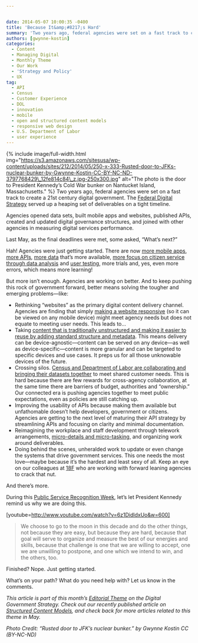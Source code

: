 ```yaml
---


date: 2014-05-07 10:00:35 -0400
title: 'Because It&amp;#8217;s Hard'
summary: 'Two years ago, federal agencies were set on a fast track to create a 21st century digital government. The Federal Digital Strategy served up a heaping set of deliverables on a tight timeline. Agencies opened data sets, built'
authors: [gwynne-kostin]
categories:
  - Content
  - Managing Digital
  - Monthly Theme
  - Our Work
  - 'Strategy and Policy'
  - UX
tag:
  - API
  - Census
  - Customer Experience
  - DOL
  - innovation
  - mobile
  - open and structured content models
  - responsive web design
  - U.S. Department of Labor
  - user experience
---
```


{% include image/full-width.html img="https://s3.amazonaws.com/sitesusa/wp-content/uploads/sites/212/2014/05/250-x-333-Rusted-door-to-JFKs-nuclear-bunker-by-Gwynne-Kostin-CC-BY-NC-ND-3797768429\_12fe814c84\_z.jpg-250x300.jpg" alt="The photo is the door to President Kennedy’s  Cold War bunker on Nantucket Island, Massachusetts." %}
Two years ago, federal agencies were set on a fast track to create a 21st century digital government. The <a href="http://www.whitehouse.gov/digitalgov/about" target="_blank">Federal Digital Strategy</a> served up a heaping set of deliverables on a tight timeline.

Agencies opened data sets, built mobile apps and websites, published APIs, created and updated digital governance structures, and joined with other agencies in measuring digital services performance.

Last May, as the final deadlines were met, some asked, “What’s  next?”

Hah! Agencies were just getting started. There are now [<span class="s1">more mobile apps</span>](http://apps.usa.gov/), [<span class="s1">more APIs</span>](https://www.data.gov/developers/apis), [more data](https://www.data.gov/metrics) that’s  more available, [<span class="s1">more focus on citizen service through data analysis</span>](https://www.WHATEVER/2014/04/01/digital-analytics-program-dap-oceans-of-data/) and [user testing](https://www.WHATEVER/2014/04/14/noaa-national-ocean-service-usability-case-study/), more trials and, yes, even more errors, which means more learning!

But more isn’t enough. Agencies are working on better. And to keep pushing this rock of government forward, better means solving the tougher and emerging problems—like:

  * Rethinking “websites” as the primary digital content delivery channel. Agencies are finding that simply [making a website responsive](https://www.WHATEVER/2014/03/24/why-go-responsive-heres-what-feds-are-saying/ "Why Go Responsive? Here’s  What Feds Are Saying") (so it can be viewed on any mobile device) might meet agency needs but does not equate to meeting user needs. This leads to&#8230;
  * Taking [content that is traditionally unstructured and making it easier to reuse by adding standard structure and metadata](https://www.WHATEVER/2014/05/05/government-open-and-structured-content-models-are-here/ "Government Open and Structured Content Models Are Here!"). This means delivery can be device-agnostic—content can be served on any device—as well as device-specific—content is more granular and can be targeted to specific devices and use cases. It preps us for all those unknowable devices of the future.
  * Crossing silos. <a title="Census Bureau Adds Inflation and Employment Indicators to America's Economy Mobile App" href="http://www.census.gov/newsroom/press-releases/2013/cb13-127.html" target="_blank">Census and Department of Labor are collaborating and bringing their datasets together</a> to meet shared customer needs. This is hard because there are few rewards for cross-agency collaboration, at the same time there are barriers of budget, authorities and &#8220;ownership.&#8221; Our connected era is pushing agencies together to meet public expectations, even as policies are still catching up.
  * Improving the usability of APIs because making them available but unfathomable doesn&#8217;t help developers, government or citizens. Agencies are getting to the next level of maturing their API strategy by streamlining APIs and focusing on clarity and minimal documentation.
  * Reimagining the workplace and staff development through telework arrangements, <a href="http://gsablogs.gsa.gov/dsic/how-it-works/" target="_blank">micro-details and micro-tasking</a>, and organizing work around deliverables.
  * Doing behind the scenes, unheralded work to update or even change the systems that drive government services. This one needs the most love—maybe because it&#8217;s the hardest and least sexy of all. Keep an eye on our colleagues at <a href="http://18f.gsa.gov/" target="_blank">18F</a> who are working with forward leaning agencies to crack that nut.

And there&#8217;s more.

During this <a href="http://publicservicerecognitionweek.org/" target="_blank">Public Service Recognition Week</a>, let&#8217;s let President Kennedy remind us why we are doing this.

[youtube=http://www.youtube.com/watch?v=6z1DidldxUo&w=600]

> We choose to go to the moon in this decade and do the other things, not because they are easy, but because they are hard, because that goal will serve to organize and measure the best of our energies and skills, because that challenge is one that we are willing to accept, one we are unwilling to postpone, and one which we intend to win, and the others, too.

Finished? Nope. Just getting started.

What&#8217;s on your path? What do you need help with? Let us know in the comments.

_This article is part of this month&#8217;s [Editorial Theme](https://www.WHATEVER/join-digitalgov/#guidelines) on the Digital Government Strategy. Check out our recently published article on [Structured Content Models](https://www.WHATEVER/2014/05/05/government-open-and-structured-content-models-are-here/), and check back for more articles related to this theme in May._

_Photo Credit: &#8220;Rusted door to JFK&#8217;s nuclear bunker.&#8221; by Gwynne Kostin CC (BY-NC-ND)_